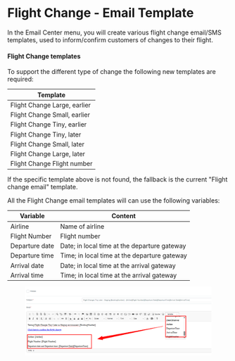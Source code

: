 # Flight Change - Email Template

In the Email Center menu, you will create various flight change email/SMS templates, used to inform/confirm customers of changes to their flight.

#### Flight Change templates&#x20;

To support the different type of change the following new templates are required:

| Template                     |
| ---------------------------- |
| Flight Change Large, earlier |
| Flight Change Small, earlier |
| Flight Change Tiny, earlier  |
| Flight Change Tiny, later    |
| Flight Change Small, later   |
| Flight Change Large, later   |
| Flight Change Flight number  |

If the specific template above is not found, the fallback is the current "Flight change email" template.

All the Flight Change email templates will can use the following variables:

| Variable       | Content                                      |
| -------------- | -------------------------------------------- |
| Airline        | Name of airline                              |
| Flight Number  | Flight number                                |
| Departure date | Date; in local time at the departure gateway |
| Departure time | Time; in local time at the departure gateway |
| Arrival date   | Date; in local time at the arrival gateway   |
| Arrival time   | Time; in local time at the arrival gateway   |

<figure><img src="../.gitbook/assets/image (3).png" alt=""><figcaption></figcaption></figure>
